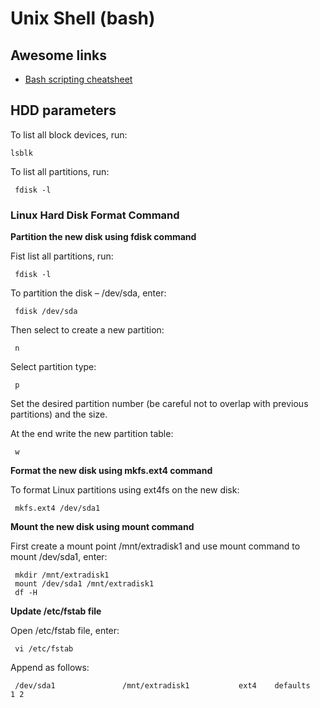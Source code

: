 # Unix Shell \(bash\)



## Awesome links

* [Bash scripting cheatsheet](https://devhints.io/bash)

## HDD parameters

To list all block devices, run:

```text
lsblk
```

To list all partitions, run:

```text
 fdisk -l
```

### Linux Hard Disk Format Command

**Partition the new disk using fdisk command**

Fist list all partitions, run:

```text
 fdisk -l
```

To partition the disk – /dev/sda, enter:

```text
 fdisk /dev/sda  
```

Then select to create a new partition:

```text
 n
```

Select partition type:

```text
 p   
```

Set the desired partition number \(be careful not to overlap with previous partitions\) and the size.

At the end write the new partition table:

```text
 w   
```

**Format the new disk using mkfs.ext4 command**

To format Linux partitions using ext4fs on the new disk:

```text
 mkfs.ext4 /dev/sda1   
```

**Mount the new disk using mount command**

First create a mount point /mnt/extradisk1 and use mount command to mount /dev/sda1, enter:

```text
 mkdir /mnt/extradisk1
 mount /dev/sda1 /mnt/extradisk1
 df -H      
```

**Update /etc/fstab file**

Open /etc/fstab file, enter:

```text
 vi /etc/fstab
```

Append as follows:

```text
 /dev/sda1               /mnt/extradisk1           ext4    defaults        1 2
```



